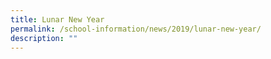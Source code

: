 ```yaml
---
title: Lunar New Year
permalink: /school-information/news/2019/lunar-new-year/
description: ""
---
```





